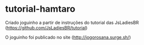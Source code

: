 # tutorial-hamtaro

Criado joguinho a partir de instruções do tutorial das JsLadiesBR (https://github.com/JsLadiesBR/tutorial)

O joguinho foi publicado no site (http://jogorosana.surge.sh/)
